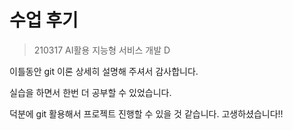 # 수업 후기

> 210317 AI활용 지능형 서비스 개발 D

이틀동안 git 이론 상세히 설명해 주셔서 감사합니다.

실습을 하면서 한번 더 공부할 수 있었습니다. 

덕분에 git 활용해서 프로젝트 진행할 수 있을 것 같습니다. 고생하셨습니다!!